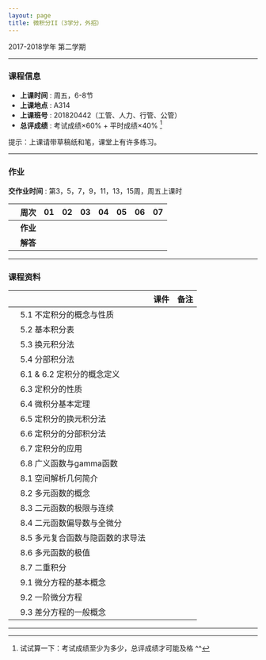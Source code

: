 ```yaml
---
layout: page
title: 微积分II（3学分，外招）
---
```



<p class="message">
  2017-2018学年 第二学期
</p>


---

### 课程信息


- __上课时间__ : 周五，6-8节
- __上课地点__ : A314
- __上课班号__ : 201820442（工管、人力、行管、公管）
- __总评成绩__ : 考试成绩×60% + 平时成绩×40% [^exam]

[^exam]: 试试算一下：考试成绩至少为多少，总评成绩才可能及格 ^^

提示：上课请带草稿纸和笔，课堂上有许多练习。

---

### 作业

__交作业时间__ : 第3，5，7，9，11，13，15周，周五上课时

|        |    周次    | 01 | 02 | 03 |	04 | 05 | 06 | 07 |
|:--------:|--------:|:------:|:------:|:------:|:------:|:------:|:------:|:------:|
|	| __作业__ 	| <a href="HW/HW_微积分II_第01周_外招_2018.pdf" target="_blank"><i class="fa fa-file-pdf-o" aria-hidden="true"></i></a> | <a href="HW/HW_微积分II_第02周_外招_2018.pdf" target="_blank"><i class="fa fa-file-pdf-o" aria-hidden="true"></i></a>	| <a href="HW/HW_微积分II_第03周_外招_2018.pdf" target="_blank"><i class="fa fa-file-pdf-o" aria-hidden="true"></i></a>	| <a href="HW/HW_微积分II_第04周_外招_2018.pdf" target="_blank"><i class="fa fa-file-pdf-o" aria-hidden="true"></i></a>	|<a href="HW/HW_微积分II_第05周_外招_2018.pdf" target="_blank"><i class="fa fa-file-pdf-o" aria-hidden="true"></i></a>	|	<a href="HW/HW_微积分II_第06周_外招_2018.pdf" target="_blank"><i class="fa fa-file-pdf-o" aria-hidden="true"></i></a> | <a href="HW/HW_微积分II_第07周_外招_2018.pdf" target="_blank"><i class="fa fa-file-pdf-o" aria-hidden="true"></i></a> |
|   | __解答__    | <a href="HW_sol/HW_微积分II_第01周_外招_sol_2018.pdf" target="_blank"><i class="fa fa-file-pdf-o" aria-hidden="true"></i></a> | <a href="HW_sol/HW_微积分II_第02周_外招_sol_2018.pdf" target="_blank"><i class="fa fa-file-pdf-o" aria-hidden="true"></i></a> | <a href="HW_sol/HW_微积分II_第03周_外招_sol_2018.pdf" target="_blank"><i class="fa fa-file-pdf-o" aria-hidden="true"></i></a>    | <a href="HW_sol/HW_微积分II_第04周_外招_sol_2018.pdf" target="_blank"><i class="fa fa-file-pdf-o" aria-hidden="true"></i></a>  |  |   |  |

---


### 课程资料

|        |        | 课件 |	备注 |
|:--------:|:--------|:-----:|:------:|
|  | 5.1 不定积分的概念与性质 |  <a href="lectures/5_1_不定积分的概念与性质_NM_2018.pdf" target="_blank"><i class="fa fa-file-pdf-o" aria-hidden="true"></i></a>    |    |
|  | 5.2 基本积分表 |  <a href="lectures/5_2_基本积分表_NM_2018.pdf" target="_blank"><i class="fa fa-file-pdf-o" aria-hidden="true"></i></a>   |  |
|  | 5.3 换元积分法 |  <a href="lectures/5_3_换元积分法_NM_2018.pdf" target="_blank"><i class="fa fa-file-pdf-o" aria-hidden="true"></i></a>    |    |
|  | 5.4 分部积分法 |   <a href="lectures/5_4_分部积分法_NM_2018.pdf" target="_blank"><i class="fa fa-file-pdf-o" aria-hidden="true"></i></a>  |    |
|  | 6.1 & 6.2 定积分的概念定义 |  <a href="lectures/6_1_6_2_定积分的概念定义_NM_2018.pdf" target="_blank"><i class="fa fa-file-pdf-o" aria-hidden="true"></i></a>    |    |
|  | 6.3 定积分的性质 |  <a href="lectures/6_3_定积分的性质_NM_2018.pdf" target="_blank"><i class="fa fa-file-pdf-o" aria-hidden="true"></i></a>    |    |
|  | 6.4 微积分基本定理 |  <a href="lectures/6_4_微积分基本定理_NM_2018.pdf" target="_blank"><i class="fa fa-file-pdf-o" aria-hidden="true"></i></a>    |    |
|  | 6.5 定积分的换元积分法 | <a href="lectures/6_5_定积分的换元积分法_NM_2018.pdf" target="_blank"><i class="fa fa-file-pdf-o" aria-hidden="true"></i></a>     |    |
|  | 6.6 定积分的分部积分法 |  <a href="lectures/6_6_定积分的分部积分法_NM_2018.pdf" target="_blank"><i class="fa fa-file-pdf-o" aria-hidden="true"></i></a>     |    |
|  | 6.7 定积分的应用 |  <a href="lectures/6_7_定积分的应用_NM_2018.pdf" target="_blank"><i class="fa fa-file-pdf-o" aria-hidden="true"></i></a>     |    |
|  | 6.8 广义函数与gamma函数 |  <a href="lectures/6_8_广义函数与gamma函数_NM_2018.pdf" target="_blank"><i class="fa fa-file-pdf-o" aria-hidden="true"></i></a>  |    |
|  | 8.1 空间解析几何简介    | <a href="lectures/8_1_空间解析几何简介_NM_2018.pdf" target="_blank"><i class="fa fa-file-pdf-o" aria-hidden="true"></i></a>   |  |
|  | 8.2 多元函数的概念 | <a href="lectures/8_2_多元函数的概念_NM_2018.pdf" target="_blank"><i class="fa fa-file-pdf-o" aria-hidden="true"></i></a>     |    |
|  | 8.3 二元函数的极限与连续 | <a href="lectures/8_3_二元函数的极限与连续_NM_2018.pdf" target="_blank"><i class="fa fa-file-pdf-o" aria-hidden="true"></i></a>     |    |
|  | 8.4 二元函数偏导数与全微分 |  <a href="lectures/8_4_偏导数与全微分_NM_2018.pdf" target="_blank"><i class="fa fa-file-pdf-o" aria-hidden="true"></i></a>    |    |
|  | 8.5 多元复合函数与隐函数的求导法 |      |    |
|  | 8.6 多元函数的极值 |      |    |
|  | 8.7 二重积分 |      |    |
|  | 9.1 微分方程的基本概念 |      |    |
|  | 9.2 一阶微分方程 |      |    |
|  | 9.3 差分方程的一般概念 |     |    |

---